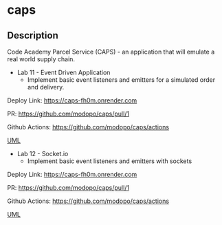 # caps

## Description
Code Academy Parcel Service (CAPS) - an application that will emulate a real world supply chain.

* Lab 11 - Event Driven Application
  * Implement basic event listeners and emitters for a simulated order and delivery.

Deploy Link: https://caps-fh0m.onrender.com

PR: https://github.com/modopo/caps/pull/1

Github Actions: https://github.com/modopo/caps/actions

[UML](./lab11_UML.png)

* Lab 12 - Socket.io
  * Implement basic event listeners and emitters with sockets

Deploy Link: https://caps-fh0m.onrender.com

PR: https://github.com/modopo/caps/pull/1

Github Actions: https://github.com/modopo/caps/actions

[UML](./lab12_UML.png)